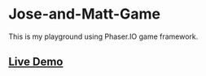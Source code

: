 # Jose-and-Matt-Game
This is my playground using Phaser.IO game framework.

## [Live Demo](http://joseandmatt.azurewebsites.net "Jose and Matt Game")